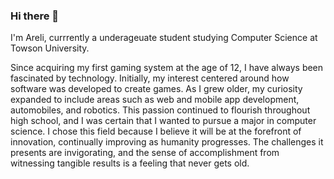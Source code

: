 ### Hi there 🤝

I'm Areli, currrently a underageuate student studying Computer Science at Towson University.

Since acquiring my first gaming system at the age of 12, I have always been fascinated by technology. Initially, my interest centered around how software was developed to create games. As I grew older, my curiosity expanded to include areas such as web and mobile app development, automobiles, and robotics. This passion continued to flourish throughout high school, and I was certain that I wanted to pursue a major in computer science. I chose this field because I believe it will be at the forefront of innovation, continually improving as humanity progresses. The challenges it presents are invigorating, and the sense of accomplishment from witnessing tangible results is a feeling that never gets old.


<!--
**AreliMH/AreliMH** is a ✨ _special_ ✨ repository because its `README.md` (this file) appears on your GitHub profile.

Here are some ideas to get you started:

- 🔭 I’m currently working on ...
- 🌱 I’m currently learning ...
- 👯 I’m looking to collaborate on ...
- 🤔 I’m looking for help with ...
- 💬 Ask me about ...
- 📫 How to reach me: ...
- 😄 Pronouns: ...
- ⚡ Fun fact: ...
-->
